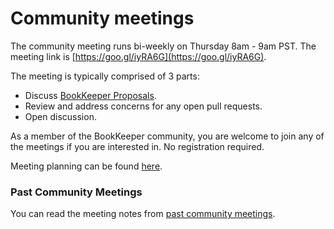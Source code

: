# Community meetings

The community meeting runs bi-weekly on Thursday 8am - 9am PST. The meeting link is [https://goo.gl/iyRA6G](https://goo.gl/iyRA6G).

The meeting is typically comprised of 3 parts:

- Discuss [BookKeeper Proposals](https://bookkeeper.apache.org/community/bookkeeper-proposals/).
- Review and address concerns for any open pull requests.
- Open discussion.

As a member of the BookKeeper community, you are welcome to join any of the meetings if you are interested in. No registration required.

Meeting planning can be found [here](https://calendar.google.com/calendar/embed?src=cdph8n8a4bmmvkkghc81mvkd4c%40group.calendar.google.com&ctz=America/Los_Angeles).

### Past Community Meetings

You can read the meeting notes from [past community meetings](https://cwiki.apache.org/confluence/display/BOOKKEEPER/Community+Meetings).
